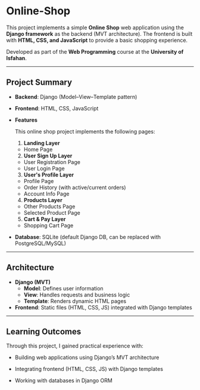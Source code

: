 # Online-Shop
This project implements a simple **Online Shop** web application using the **Django framework** as the backend (MVT architecture). The frontend is built with **HTML, CSS, and JavaScript** to provide a basic shopping experience.  

Developed as part of the **Web Programming** course at the **University of Isfahan**.  

---

## Project Summary  

- **Backend**: Django (Model–View–Template pattern)  
- **Frontend**: HTML, CSS, JavaScript  
- **Features**

    This online shop project implements the following pages:

    1. **Landing Layer**  
    - Home Page  

    2. **User Sign Up Layer**  
    - User Registration Page  
    - User Login Page  

    3. **User's Profile Layer**  
    - Profile Page  
    - Order History (with active/current orders)  
    - Account Info Page  

    4. **Products Layer**  
    - Other Products Page  
    - Selected Product Page  

    5. **Cart & Pay Layer**  
    - Shopping Cart Page 

- **Database**: SQLite (default Django DB, can be replaced with PostgreSQL/MySQL)  

---

## Architecture  

- **Django (MVT)**  
  - **Model**: Defines user information
  - **View**: Handles requests and business logic  
  - **Template**: Renders dynamic HTML pages  
- **Frontend**: Static files (HTML, CSS, JS) integrated with Django templates  

---

## Learning Outcomes

Through this project, I gained practical experience with:

 - Building web applications using Django’s MVT architecture

 - Integrating frontend (HTML, CSS, JS) with Django templates

 - Working with databases in Django ORM